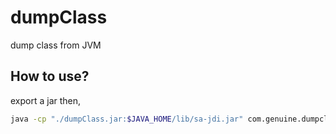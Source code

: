 # dumpClass
dump class from JVM

## How to use?
export a jar then,  
```bash
java -cp "./dumpClass.jar:$JAVA_HOME/lib/sa-jdi.jar" com.genuine.dumpclass.DumpClass <pid> <theReferenceOfClass> <outputDir>
```
